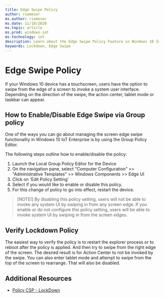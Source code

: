 ```yaml
---
title: Edge Swipe Policy
author: rsameser
ms.author: riameser
ms.date: 11/18/2020
ms.topic: article
ms.prod: windows-iot
ms.technology: iot
description: Learn about the Edge Swipe Policy Feature in Windows 10 IoT Enterprise.
keywords: Lockdown, Edge Swipe
---
```

# Edge Swipe Policy
If your Windows 10 device has a touchscreen, users have the option to swipe from the edge of a screen to invoke a system user interface. Depending on the direction of the swipe, the action center, tablet mode or taskbar can appear.

## How to Enable/Disable Edge Swipe via Group policy
One of the ways you can go about managing the screen edge swipe functionality in Windows 10 IoT Enterprise is by using the Group Policy Editor.

The following steps outline how to enable/disable the policy:
1. Launch the Local Group Policy Editor for the Device
2. On the navigation pane, select "Computer Configuration" >> "Administrative Templates" >> Windows Components >> Edge UI
3. Click on 'Edit Policy Setting'
4. Select if you would like to enable or disable this policy.
5. For this change of policy to go into effect, restart the device.

> [NOTE!]
> By disabling this policy setting, users will not be able to invoke any system UI by swiping in from any screen edge.
> If you enable or do not configure this policy setting, users will be able to invoke system UI by swiping in from the screen edges.

## Verify Lockdown Policy
The easiest way to verify the policy is to restart the explorer process or to reboot after the policy is applied. And then try to swipe from the right edge of the screen. The desired result is for Action Center to not be invoked by the swipe. You can also enter tablet mode and attempt to swipe from the top of the screen to rearrange. That will also be disabled.

## Additional Resources
* [Policy CSP - LockDown](https://docs.microsoft.com/windows/client-management/mdm/policy-csp-lockdown#lockdown-allowedgeswipe)
